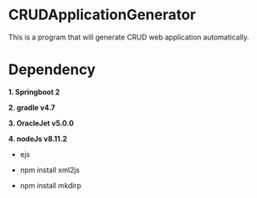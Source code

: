 # CRUDApplicationGenerator
This is a program that will generate CRUD web application automatically.

# Dependency
**1. Springboot 2**

**2. gradle v4.7**

**3. OracleJet v5.0.0**

**4. nodeJs v8.11.2**

- ejs

- npm install xml2js

- npm install mkdirp
